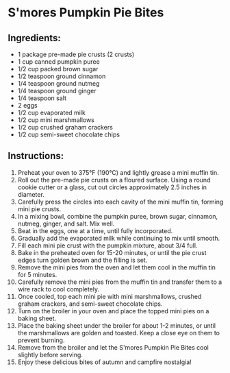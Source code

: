 # S'mores Pumpkin Pie Bites

## Ingredients:
- 1 package pre-made pie crusts (2 crusts)
- 1 cup canned pumpkin puree
- 1/2 cup packed brown sugar
- 1/2 teaspoon ground cinnamon
- 1/4 teaspoon ground nutmeg
- 1/4 teaspoon ground ginger
- 1/4 teaspoon salt
- 2 eggs
- 1/2 cup evaporated milk
- 1/2 cup mini marshmallows
- 1/2 cup crushed graham crackers
- 1/2 cup semi-sweet chocolate chips

## Instructions:
1. Preheat your oven to 375°F (190°C) and lightly grease a mini muffin tin.
2. Roll out the pre-made pie crusts on a floured surface. Using a round cookie cutter or a glass, cut out circles approximately 2.5 inches in diameter.
3. Carefully press the circles into each cavity of the mini muffin tin, forming mini pie crusts.
4. In a mixing bowl, combine the pumpkin puree, brown sugar, cinnamon, nutmeg, ginger, and salt. Mix well.
5. Beat in the eggs, one at a time, until fully incorporated.
6. Gradually add the evaporated milk while continuing to mix until smooth.
7. Fill each mini pie crust with the pumpkin mixture, about 3/4 full.
8. Bake in the preheated oven for 15-20 minutes, or until the pie crust edges turn golden brown and the filling is set.
9. Remove the mini pies from the oven and let them cool in the muffin tin for 5 minutes.
10. Carefully remove the mini pies from the muffin tin and transfer them to a wire rack to cool completely.
11. Once cooled, top each mini pie with mini marshmallows, crushed graham crackers, and semi-sweet chocolate chips.
12. Turn on the broiler in your oven and place the topped mini pies on a baking sheet.
13. Place the baking sheet under the broiler for about 1-2 minutes, or until the marshmallows are golden and toasted. Keep a close eye on them to prevent burning.
14. Remove from the broiler and let the S'mores Pumpkin Pie Bites cool slightly before serving.
15. Enjoy these delicious bites of autumn and campfire nostalgia!
